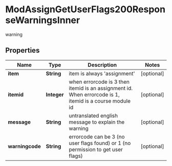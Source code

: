 

# ModAssignGetUserFlags200ResponseWarningsInner

warning

## Properties

| Name | Type | Description | Notes |
|------------ | ------------- | ------------- | -------------|
|**item** | **String** | item is always &#39;assignment&#39; |  [optional] |
|**itemid** | **Integer** | when errorcode is 3 then itemid is an assignment id. When errorcode is 1, itemid is a course module id |  [optional] |
|**message** | **String** | untranslated english message to explain the warning |  [optional] |
|**warningcode** | **String** | errorcode can be 3 (no user flags found) or 1 (no permission to get user flags) |  [optional] |




